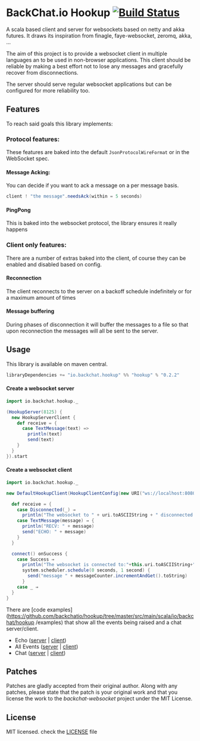 # BackChat.io Hookup [![Build Status](https://secure.travis-ci.org/backchatio/hookup.png?branch=master)](http://travis-ci.org/backchatio/hookup)

A scala based client and server for websockets based on netty and akka futures.
It draws its inspiration from finagle, faye-websocket, zeromq, akka, ...

The aim of this project is to provide a websocket client in multiple languages an to be used in non-browser applications.
This client should be reliable by making a best effort not to lose any messages and gracefully recover from disconnections.

The server should serve regular websocket applications but can be configured for more reliability too.

## Features
To reach said goals this library implements:

### Protocol features:

These features are baked into the default `JsonProtocolWireFormat` or in the WebSocket spec.

#### Message Acking: 
You can decide if you want to ack a message on a per message basis.

```scala
client ! "the message".needsAck(within = 5 seconds)
```

#### PingPong
This is baked into the websocket protocol, the library ensures it really happens

### Client only features:

There are a number of extras baked into the client, of course they can be enabled and disabled based on config.

#### Reconnection

The client reconnects to the server on a backoff schedule indefinitely or for a maximum amount of times

#### Message buffering

During phases of disconnection it will buffer the messages to a file so that upon reconnection the messages will all be sent to the server.

## Usage

This library is available on maven central.

```scala
libraryDependencies += "io.backchat.hookup" %% "hookup" % "0.2.2"
```

#### Create a websocket server

```scala
import io.backchat.hookup._

(HookupServer(8125) {
  new HookupServerClient {
    def receive = {
      case TextMessage(text) =>
        println(text)
        send(text)
    }
  }
}).start
```

#### Create a websocket client

```scala
import io.backchat.hookup._

new DefaultHookupClient(HookupClientConfig(new URI("ws://localhost:8080/thesocket"))) {

  def receive = {
    case Disconnected(_) ⇒ 
      println("The websocket to " + uri.toASCIIString + " disconnected.")
    case TextMessage(message) ⇒ {
      println("RECV: " + message)
      send("ECHO: " + message)
    }
  }

  connect() onSuccess {
    case Success ⇒
      println("The websocket is connected to:"+this.uri.toASCIIString+".")
      system.scheduler.schedule(0 seconds, 1 second) {
        send("message " + messageCounter.incrementAndGet().toString)
      }
    case _ ⇒
  }
}
```

There are [code examples](https://github.com/backchatio/hookup/tree/master/src/main/scala/io/backchat/hookup /examples) that show all the events being raised and a chat server/client.

* Echo ([server](https://github.com/backchatio/hookup/blob/master/src/main/scala/io/backchat/hookup/examples/PrintingEchoServer.scala) | [client](https://github.com/backchatio/hookup/blob/master/src/main/scala/io/backchat/hookup/examples/PrintingEchoClient.scala))
* All Events ([server](https://github.com/backchatio/hookup/blob/master/src/main/scala/io/backchat/hookup/examples/PrintAllEventsServer.scala) | [client](https://github.com/backchatio/hookup/blob/master/src/main/scala/io/backchat/hookup/examples/PrintAllEventsClient.scala))
* Chat ([server](https://github.com/backchatio/hookup/blob/master/src/main/scala/io/backchat/hookup/examples/ChatServer.scala) | [client](https://github.com/backchatio/hookup/blob/master/src/main/scala/io/backchat/hookup/examples/ChatClient.scala))

## Patches
Patches are gladly accepted from their original author. Along with any patches, please state that the patch is your original work and that you license the work to the *backchat-websocket* project under the MIT License.

## License
MIT licensed. check the [LICENSE](https://github.com/backchatio/hookup/blob/master/LICENSE) file

